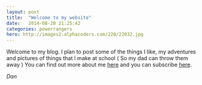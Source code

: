 ```yaml
---
layout: post
title:  "Welcome to my website"
date:   2014-08-20 21:25:42
categories: powerrangers
hero: http://images2.alphacoders.com/220/22032.jpg
---
```

Welcome to my blog. I plan to post some of the things I like, my adventures and pictures of things that I make at school ( So my dad can throw them away )
You can find out more about me [here](/superdan/about/) and you can subscribe [here](/superdan/feed.xml).

<em>Dan</em>

